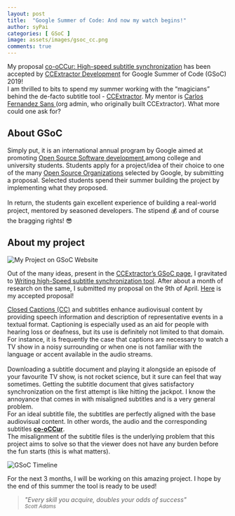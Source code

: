 ```yaml
---
layout: post
title:  "Google Summer of Code: And now my watch begins!"
author: syPai
categories: [ GSoC ]
image: assets/images/gsoc_cc.png
comments: true
---
```

My proposal
 <a href="https://summerofcode.withgoogle.com/projects/#5538361094176768" target="_blank">co-oCCur: High-speed subtitle synchronization</a>
 has been accepted by 
 <a href="https://ccextractor.org" target="_blank">CCExtractor Development</a>
 for Google Summer of Code (GSoC) 2019!
  <br>
 I am thrilled to bits to spend my summer working with the “magicians” 
 behind the de-facto subtitle tool - <a href="https://github.com/CCExtractor/ccextractor" target="_blank">CCExtractor</a>.
 My mentor is <a href="https://github.com/cfsmp3" target="_blank">Carlos Fernandez Sans </a>(org admin, who originally built CCExtractor). What more could one ask for?

<div class="section-title margtop3rem">
            <h2><span>About GSoC</span></h2>
        </div>

Simply put, it is an international annual program by Google aimed at promoting 
<a href="https://opensource.com/resources/what-open-source" target="_blank">
Open Source Software development </a> 
among college and university students. Students apply for a project/idea of their choice to one of the many 
<a href="https://summerofcode.withgoogle.com/organizations/?sp-page=2" target="_blank">
Open Source Organizations</a>
selected by Google, by submitting a proposal. Selected students spend their summer building the project by implementing what they proposed.
<br>
<br>
In return, the students gain excellent experience of building a real-world project, mentored by seasoned developers. The stipend &#128176; and of course the bragging rights! &#128526;

<div class="section-title margtop3rem">
            <h2><span>About my project</span></h2>
        </div>

<img class="featured-image img-fluid" src="{{ site.baseurl }}/assets/images/GSoC_myProject.png" alt="My Project on GSoC Website">

Out of the many ideas, present in the 
<a href="https://ccextractor.org/public:gsoc:ideas_page_for_summer_of_code_2019" target="_blank">CCExtractor’s GSoC page</a>, 
I gravitated to
 <a href="https://ccextractor.org/public:gsoc:highspeedsync" target="_blank">Writing high-Speed subtitle synchronization tool</a>.
After about a month of research on the same, I submitted my proposal on the 9th of April. 
<a href="https://docs.google.com/document/d/1QEB3jDNvFVPP4OpvU1m_A3kME288LZKJVIs1g1AXin4/edit?usp=sharing" target="_blank">Here</a>
 is my accepted proposal! 


<a href="https://en.wikipedia.org/wiki/Closed_captioning" target="_blank">Closed Captions (CC)</a>
 and subtitles enhance audiovisual content by providing speech information and description of representative events in a textual format. 
 Captioning is especially used as an aid for people with hearing loss or deafness, but its use is definitely not limited to that domain.
 <br> 
 For instance, it is frequently the case that captions are necessary to watch a TV show in a noisy surrounding or when one is not familiar 
 with the language or accent available in the audio streams.
 <br>
 <br>
Downloading a subtitle document and playing it alongside an episode of your favourite TV show, is not rocket science, 
but it sure can feel that way sometimes. 
Getting the subtitle document that gives satisfactory synchronization on the first attempt is like hitting the jackpot.
 I know the annoyance that comes in with misaligned subtitles and is a very general problem. 
 <br>
 For an ideal subtitle file, the subtitles are perfectly aligned with the base audiovisual content. In other words, the audio and the corresponding subtitles 
 <b><u>co-oCCur</u></b>.
 <br>
The misalignment of the subtitle files is the underlying problem that this project aims to solve so that the viewer does not have any burden before the fun starts (this is what matters).

<img class="featured-image img-fluid" src="{{ site.baseurl }}/assets/images/timeline.png" alt="GSoC Timeline">

For the next 3 months, I will be working on this amazing project. I hope by the end of this summer the tool is ready to be used! 

<blockquote class="primary right">

<em>"Every skill you acquire, doubles your odds of success"</em>
<br>
<small>
<cite title="Source Title">Scott Adams</cite>
</small>
</blockquote>
